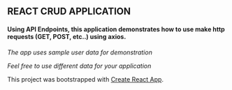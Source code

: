 ## REACT CRUD APPLICATION

#### Using API Endpoints, this application demonstrates how to use make http requests (GET, POST, etc..) using axios.



*The app uses sample user data for demonstration*

_Feel free to use different data for your application_




This project was bootstrapped with [Create React App](https://github.com/facebookincubator/create-react-app).
